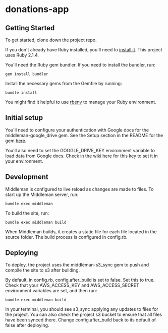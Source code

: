 # donations-app

## Getting Started

To get started, clone down the project repo.

If you don't already have Ruby installed, you'll need to [install it](https://www.ruby-lang.org/en/documentation/installation/). This project uses Ruby 2.1.4.

You'll need the Ruby gem bundler. If you need to install the bundler, run:

    gem install bundler

Install the necessary gems from the Gemfile by running:

    bundle install

You might find it helpful to use [rbenv](https://github.com/sstephenson/rbenv) to manage your Ruby environment.

## Initial setup

You'll need to configure your authentication with Google docs for the middleman-google_drive gem. See the Setup section in the README for the gem [here](https://github.com/voxmedia/middleman-google_drive).


You'll also need to set the GOOGLE_DRIVE_KEY environment variable to load data from Google docs. Check [in the wiki here](https://wiki.texastribune.org/display/TECH/Donations+app+and+member+drives) for this key to set it in your environment.

## Development

Middleman is configured to live reload as changes are made to files. To start up the Middleman server, run:

    bundle exec middleman

To build the site, run:

    bundle exec middleman build

When Middleman builds, it creates a static file for each file located in the source folder. The build process is configured in config.rb.

## Deploying

To deploy, the project uses the middleman-s3_sync gem to push and compile the site to s3 after building.

By default, in config.rb, config.after_build is set to false. Set this to true. Check that your AWS_ACCESS_KEY and AWS_ACCESS_SECRET environment variables are set, and then run:

    bundle exec middleman build

In your terminal, you should see s3_sync applying any updates to files for the project. You can also check the project s3 bucket to ensure that all files have been synced there. Change config.after_build back to its default of false after deploying.


